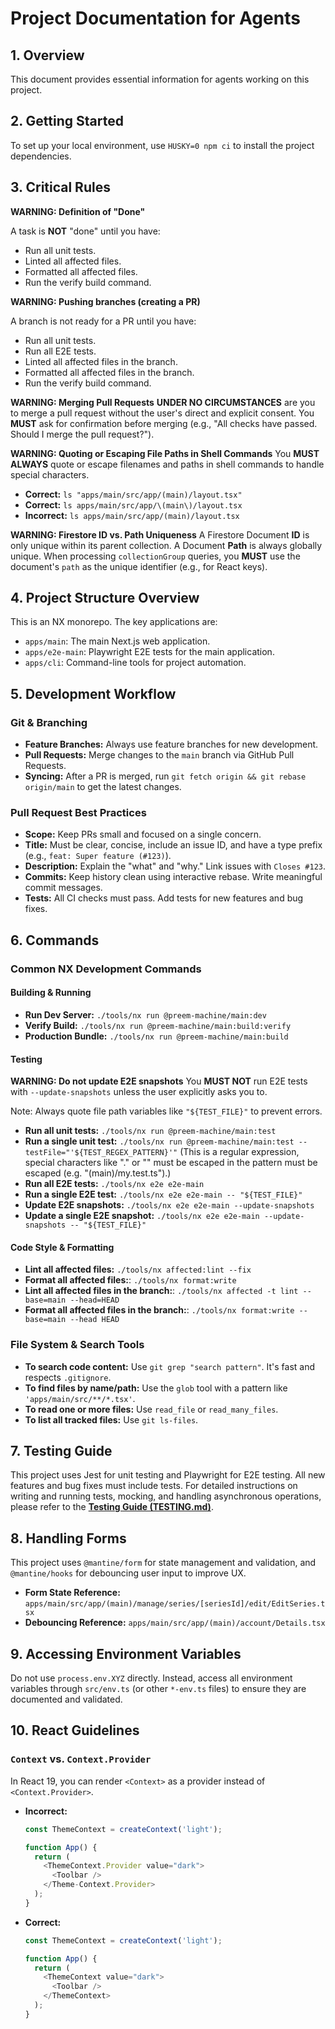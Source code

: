 # Project Documentation for Agents

## 1. Overview

This document provides essential information for agents working on this project.

## 2. Getting Started

To set up your local environment, use `HUSKY=0 npm ci` to install the project dependencies.

## 3. Critical Rules

**WARNING: Definition of "Done"**

A task is **NOT** "done" until you have:

- Run all unit tests.
- Linted all affected files.
- Formatted all affected files.
- Run the verify build command.

**WARNING: Pushing branches (creating a PR)**

A branch is not ready for a PR until you have:

- Run all unit tests.
- Run all E2E tests.
- Linted all affected files in the branch.
- Formatted all affected files in the branch.
- Run the verify build command.

**WARNING: Merging Pull Requests**
**UNDER NO CIRCUMSTANCES** are you to merge a pull request without the user's direct and explicit consent. You **MUST** ask for confirmation before merging (e.g., "All checks have passed. Should I merge the pull request?").

**WARNING: Quoting or Escaping File Paths in Shell Commands**
You **MUST ALWAYS** quote or escape filenames and paths in shell commands to handle special characters.

- **Correct:** `ls "apps/main/src/app/(main)/layout.tsx"`
- **Correct:** `ls apps/main/src/app/\(main\)/layout.tsx`
- **Incorrect:** `ls apps/main/src/app/(main)/layout.tsx`

**WARNING: Firestore ID vs. Path Uniqueness**
A Firestore Document **ID** is only unique within its parent collection. A Document **Path** is always globally unique. When processing `collectionGroup` queries, you **MUST** use the document's `path` as the unique identifier (e.g., for React keys).

## 4. Project Structure Overview

This is an NX monorepo. The key applications are:

- `apps/main`: The main Next.js web application.
- `apps/e2e-main`: Playwright E2E tests for the main application.
- `apps/cli`: Command-line tools for project automation.

## 5. Development Workflow

### Git & Branching

- **Feature Branches:** Always use feature branches for new development.
- **Pull Requests:** Merge changes to the `main` branch via GitHub Pull Requests.
- **Syncing:** After a PR is merged, run `git fetch origin && git rebase origin/main` to get the latest changes.

### Pull Request Best Practices

- **Scope:** Keep PRs small and focused on a single concern.
- **Title:** Must be clear, concise, include an issue ID, and have a type prefix (e.g., `feat: Super feature (#123)`).
- **Description:** Explain the "what" and "why." Link issues with `Closes #123`.
- **Commits:** Keep history clean using interactive rebase. Write meaningful commit messages.
- **Tests:** All CI checks must pass. Add tests for new features and bug fixes.

## 6. Commands

### Common NX Development Commands

#### Building & Running

- **Run Dev Server:** `./tools/nx run @preem-machine/main:dev`
- **Verify Build:** `./tools/nx run @preem-machine/main:build:verify`
- **Production Bundle:** `./tools/nx run @preem-machine/main:build`

#### Testing

**WARNING: Do not update E2E snapshots**
You **MUST NOT** run E2E tests with `--update-snapshots` unless the user explicitly asks you to.

Note: Always quote file path variables like `"${TEST_FILE}"` to prevent errors.

- **Run all unit tests:** `./tools/nx run @preem-machine/main:test`
- **Run a single unit test:** `./tools/nx run @preem-machine/main:test --testFile="'${TEST_REGEX_PATTERN}'"` (This is a regular expression, special characters like "." or "\" must be escaped in the pattern must be escaped (e.g. "\(main\)/my\.test\.ts").)
- **Run all E2E tests:** `./tools/nx e2e e2e-main`
- **Run a single E2E test:** `./tools/nx e2e e2e-main -- "${TEST_FILE}"`
- **Update E2E snapshots:** `./tools/nx e2e e2e-main --update-snapshots`
- **Update a single E2E snapshot:** `./tools/nx e2e e2e-main --update-snapshots -- "${TEST_FILE}"`

#### Code Style & Formatting

- **Lint all affected files:** `./tools/nx affected:lint --fix`
- **Format all affected files:**: `./tools/nx format:write`
- **Lint all affected files in the branch:**: `./tools/nx affected -t lint --base=main --head=HEAD`
- **Format all affected files in the branch:**: `./tools/nx format:write --base=main --head HEAD`

### File System & Search Tools

- **To search code content:** Use `git grep "search pattern"`. It's fast and respects `.gitignore`.
- **To find files by name/path:** Use the `glob` tool with a pattern like `'apps/main/src/**/*.tsx'`.
- **To read one or more files:** Use `read_file` or `read_many_files`.
- **To list all tracked files:** Use `git ls-files`.

## 7. Testing Guide

This project uses Jest for unit testing and Playwright for E2E testing. All new features and bug fixes must include tests. For detailed instructions on writing and running tests, mocking, and handling asynchronous operations, please refer to the [**Testing Guide (TESTING.md)**](./TESTING.md).

## 8. Handling Forms

This project uses `@mantine/form` for state management and validation, and `@mantine/hooks` for debouncing user input to improve UX.

- **Form State Reference:** `apps/main/src/app/(main)/manage/series/[seriesId]/edit/EditSeries.tsx`
- **Debouncing Reference:** `apps/main/src/app/(main)/account/Details.tsx`

## 9. Accessing Environment Variables

Do not use `process.env.XYZ` directly. Instead, access all environment variables through `src/env.ts` (or other `*-env.ts` files) to ensure they are documented and validated.

## 10. React Guidelines

### `Context` vs. `Context.Provider`

In React 19, you can render `<Context>` as a provider instead of `<Context.Provider>`.

- **Incorrect:**

  ```typescript
  const ThemeContext = createContext('light');

  function App() {
    return (
      <ThemeContext.Provider value="dark">
        <Toolbar />
      </Theme-Context.Provider>
    );
  }
  ```

- **Correct:**

  ```typescript
  const ThemeContext = createContext('light');

  function App() {
    return (
      <ThemeContext value="dark">
        <Toolbar />
      </ThemeContext>
    );
  }
  ```
